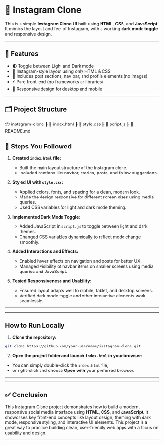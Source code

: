 # 📸 Instagram Clone

This is a simple **Instagram Clone UI** built using **HTML**, **CSS**, and **JavaScript**. It mimics the layout and feel of Instagram, with a working **dark mode toggle** and responsive design.

---

## 🎯 Features

- 🌓 Toggle between Light and Dark mode
- 🧭 Instagram-style layout using only HTML & CSS
- 💬 Includes post sections, nav bar, and profile elements (no images)
- ⚡ Pure front-end (no frameworks or libraries)
- 📱 Responsive design for desktop and mobile

---


## 🗂️ Project Structure
📦 instagram-clone
 ┣ 📄 index.html
 ┣ 📄 style.css
 ┣ 📄 script.js
 ┣ 📄 README.md



## 📌 Steps You Followed

1. **Created `index.html` file:**

   * Built the main layout structure of the Instagram clone.
   * Included sections like navbar, stories, posts, and follow suggestions.

2. **Styled UI with `style.css`:**

   * Applied colors, fonts, and spacing for a clean, modern look.
   * Made the design responsive for different screen sizes using media queries.
   * Used CSS variables for light and dark mode theming.

3. **Implemented Dark Mode Toggle:**

   * Added JavaScript in `script.js` to toggle between light and dark themes.
   * Changed CSS variables dynamically to reflect mode change smoothly.

4. **Added Interactions and Effects:**

   * Enabled hover effects on navigation and posts for better UX.
   * Managed visibility of navbar items on smaller screens using media queries and JavaScript.

5. **Tested Responsiveness and Usability:**

   * Ensured layout adapts well to mobile, tablet, and desktop screens.
   * Verified dark mode toggle and other interactive elements work seamlessly.

---


---

## How to Run Locally

1. **Clone the repository:**

```bash
git clone https://github.com/your-username/instagram-clone.git
```

2. **Open the project folder and launch `index.html` in your browser:**

* You can simply double-click the `index.html` file,
* or right-click and choose **Open with** your preferred browser.

---



---

## ✅ Conclusion

This Instagram Clone project demonstrates how to build a modern, responsive social media interface using **HTML**, **CSS**, and **JavaScript**. It showcases key front-end concepts like layout design, theming with dark mode, responsive styling, and interactive UI elements. This project is a great way to practice building clean, user-friendly web apps with a focus on usability and design.

---






